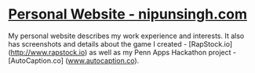 # [Personal Website - nipunsingh.com](http://www.nipunsingh.com/)

My personal website describes my work experience and interests. It also has screenshots and details about the game I created - [RapStock.io] (http://www.rapstock.io) as well as my Penn Apps Hackathon project - [AutoCaption.co] (www.autocaption.co).
